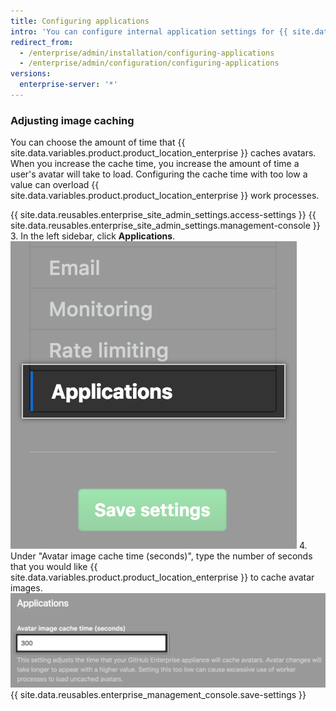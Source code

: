 ```yaml
---
title: Configuring applications
intro: 'You can configure internal application settings for {{ site.data.variables.product.product_location_enterprise }}.'
redirect_from:
  - /enterprise/admin/installation/configuring-applications
  - /enterprise/admin/configuration/configuring-applications
versions:
  enterprise-server: '*'
---
```


### Adjusting image caching

You can choose the amount of time that {{ site.data.variables.product.product_location_enterprise }} caches avatars. When you increase the cache time, you increase the amount of time a user's avatar will take to load. Configuring the cache time with too low a value can overload {{ site.data.variables.product.product_location_enterprise }} work processes. 

{{ site.data.reusables.enterprise_site_admin_settings.access-settings }}
{{ site.data.reusables.enterprise_site_admin_settings.management-console }}
3. In the left sidebar, click **Applications**.
![Applications tab in the settings sidebar](/assets/images/enterprise/management-console/sidebar-applications.png)
4. Under "Avatar image cache time (seconds)", type the number of seconds that you would like {{ site.data.variables.product.product_location_enterprise }} to cache avatar images.
![Avatar image caching form field](/assets/images/enterprise/management-console/add-image-caching-value-field.png)
{{ site.data.reusables.enterprise_management_console.save-settings }}
